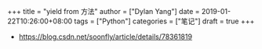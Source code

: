 +++
title = "yield from 方法"
author = ["Dylan Yang"]
date = 2019-01-22T10:26:00+08:00
tags = ["Python"]
categories = ["笔记"]
draft = true
+++

-   <https://blog.csdn.net/soonfly/article/details/78361819>
